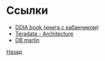 # Ссылки

- [DDIA book (книга с кабанчиком)](https://habr.com/ru/articles/423981/)
- [Teradata - Architecture](https://www.tutorialspoint.com/teradata/teradata_architecture.htm)
- [DB marlin](https://www.dbmarlin.com/)

[Назад](../README.md)